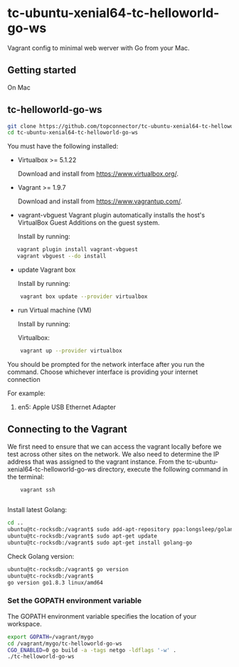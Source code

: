 # tc-ubuntu-xenial64-tc-helloworld-go-ws

Vagrant config to minimal web werver with Go from your Mac.

## Getting started

On Mac

## tc-helloworld-go-ws

```bash
git clone https://github.com/topconnector/tc-ubuntu-xenial64-tc-helloworld-go-ws.git 
cd tc-ubuntu-xenial64-tc-helloworld-go-ws
```

You must have the following installed:

* Virtualbox >= 5.1.22

  Download and install from https://www.virtualbox.org/.
    
* Vagrant >= 1.9.7

  Download and install from https://www.vagrantup.com/.
  
* vagrant-vbguest Vagrant plugin
  automatically installs the host's VirtualBox Guest Additions on the guest system.

  Install by running: 

```bash
   vagrant plugin install vagrant-vbguest
   vagrant vbguest --do install
```

 
* update Vagrant box

  Install by running: 
    
```bash
    vagrant box update --provider virtualbox
```
   
* run Virtual machine (VM)

  Install by running: 
  
  Virtualbox:
  
```bash
    vagrant up --provider virtualbox
```

You should be prompted for the network interface after you run the command. 
Choose whichever interface is providing your internet connection

For example:

1) en5: Apple USB Ethernet Adapter

## Connecting to the Vagrant

We first need to ensure that we can access the vagrant locally before we test across other sites on the network. We also need to determine the IP address that was assigned to the vagrant instance. From the tc-ubuntu-xenial64-tc-helloworld-go-ws directory, execute the following command in the terminal:

```bash
    vagrant ssh
    
```

Install latest Golang:

```bash
cd ..
ubuntu@tc-rocksdb:/vagrant$ sudo add-apt-repository ppa:longsleep/golang-backports
ubuntu@tc-rocksdb:/vagrant$ sudo apt-get update
ubuntu@tc-rocksdb:/vagrant$ sudo apt-get install golang-go
```

Check Golang version:

```bash
ubuntu@tc-rocksdb:/vagrant$ go version
ubuntu@tc-rocksdb:/vagrant$ 
go version go1.8.3 linux/amd64
```

### Set the GOPATH environment variable

The GOPATH environment variable specifies the location of your workspace. 

```bash
export GOPATH=/vagrant/mygo
cd /vagrant/mygo/tc-helloworld-go-ws
CGO_ENABLED=0 go build -a -tags netgo -ldflags '-w' .
./tc-helloworld-go-ws
```
